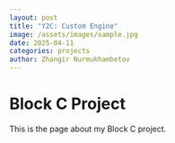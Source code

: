 ```yaml
---
layout: post
title: "Y2C: Custom Engine"
image: /assets/images/sample.jpg
date: 2025-04-11
categories: projects
author: Zhangir Nurmukhambetov
---
```


# Block C Project

This is the page about my Block C project.